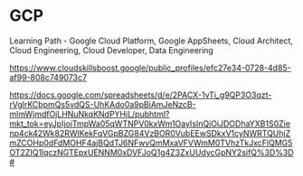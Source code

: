 # GCP
Learning Path - Google Cloud Platform, Google AppSheets, Cloud Architect, Cloud Engineering, Cloud Developer, Data Engineering

https://www.cloudskillsboost.google/public_profiles/efc27e34-0728-4d85-af99-808c749073c7

https://docs.google.com/spreadsheets/d/e/2PACX-1vTi_g9QP3O3qzt-rVglrKCbpmQs5vdQS-UhKAdo0a9pBiAmJeNzcB-mlmWjmdfOjLHNuNkqKNdPYHjL/pubhtml?mkt_tok=eyJpIjoiTmpWa05qWTNPV0kxWm1OayIsInQiOiJDODhaYXB1S0Zienp4ck42Wk82RWlKekFqVGpBZG84VzBOR0VubEEwSDkxV1cyNWRTQUhjZmZCOHp0dFdMOHF4ajBQdTJ6NFwvQmMxaVFVWmM0TVhzTkJxcFlQMG5OT2ZIQ1lqczNGTEpxUENNM0xDVFJoQ1g4Z3ZxUUdycGpNY2sifQ%3D%3D#



